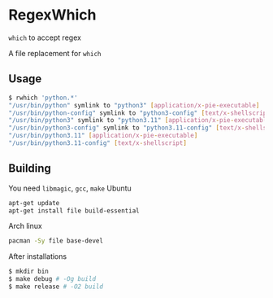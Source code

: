 # RegexWhich
 `which` to accept regex

A file replacement for `which`

## Usage
```bash
$ rwhich 'python.*'
"/usr/bin/python" symlink to "python3" [application/x-pie-executable]
"/usr/bin/python-config" symlink to "python3-config" [text/x-shellscript]
"/usr/bin/python3" symlink to "python3.11" [application/x-pie-executable]
"/usr/bin/python3-config" symlink to "python3.11-config" [text/x-shellscript]
"/usr/bin/python3.11" [application/x-pie-executable]
"/usr/bin/python3.11-config" [text/x-shellscript]
```

## Building

You need `libmagic`, `gcc`, `make`
Ubuntu
```bash
apt-get update
apt-get install file build-essential
```

Arch linux
```bash
pacman -Sy file base-devel
```

After installations

```bash
$ mkdir bin
$ make debug # -Og build
$ make release # -O2 build
```